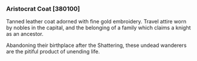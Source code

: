 ### Aristocrat Coat [380100]

Tanned leather coat adorned with fine gold embroidery. Travel attire worn by nobles in the capital, and the belonging of a family which claims a knight as an ancestor.

Abandoning their birthplace after the Shattering, these undead wanderers are the pitiful product of unending life.